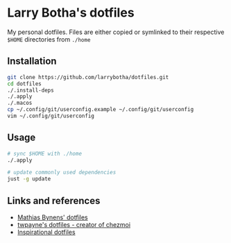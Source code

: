 # Larry Botha's dotfiles

My personal dotfiles. Files are either copied or symlinked to their respective
`$HOME` directories from `./home`

## Installation

```sh
git clone https://github.com/larrybotha/dotfiles.git
cd dotfiles
./.install-deps
./.apply
./.macos
cp ~/.config/git/userconfig.example ~/.config/git/userconfig
vim ~/.config/git/userconfig
```

## Usage

```sh
# sync $HOME with ./home
./.apply

# update commonly used dependencies
just -g update
```

## Links and references

- [Mathias Bynens' dotfiles](https://github.com/mathiasbynens/dotfiles)
- [twpayne's dotfiles - creator of chezmoi](https://github.com/twpayne/dotfiles)
- [Inspirational dotfiles](https://dotfiles.github.io/inspiration/)

